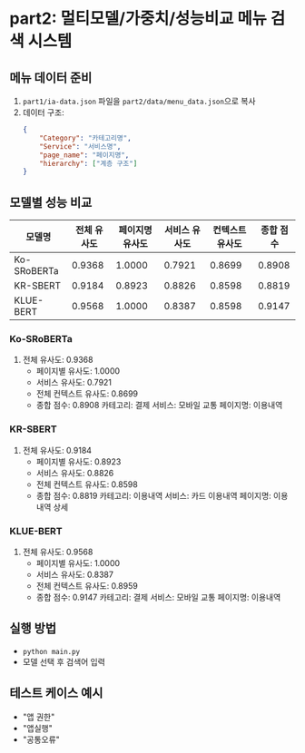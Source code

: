 # part2: 멀티모델/가중치/성능비교 메뉴 검색 시스템

## 메뉴 데이터 준비
1. `part1/ia-data.json` 파일을 `part2/data/menu_data.json`으로 복사
2. 데이터 구조:
   ```json
   {
       "Category": "카테고리명",
       "Service": "서비스명",
       "page_name": "페이지명",
       "hierarchy": ["계층 구조"]
   }
   ```

## 모델별 성능 비교

| 모델명 | 전체 유사도 | 페이지명 유사도 | 서비스 유사도 | 컨텍스트 유사도 | 종합 점수 |
|--------|------------|----------------|--------------|----------------|--------------|
| Ko-SRoBERTa | 0.9368 | 1.0000 | 0.7921 | 0.8699 | 0.8908 |
| KR-SBERT | 0.9184 | 0.8923 | 0.8826 | 0.8598 | 0.8819 |
| KLUE-BERT | 0.9568 | 1.0000 | 0.8387 | 0.8598 | 0.9147 |

### Ko-SRoBERTa
1. 전체 유사도: 0.9368
   - 페이지별 유사도: 1.0000
   - 서비스 유사도: 0.7921
   - 전체 컨텍스트 유사도: 0.8699
   - 종합 점수: 0.8908
   카테고리: 결제
   서비스: 모바일 교통
   페이지명: 이용내역

### KR-SBERT
1. 전체 유사도: 0.9184
   - 페이지별 유사도: 0.8923
   - 서비스 유사도: 0.8826
   - 전체 컨텍스트 유사도: 0.8598
   - 종합 점수: 0.8819
   카테고리: 이용내역
   서비스: 카드 이용내역
   페이지명: 이용 내역 상세

### KLUE-BERT
1. 전체 유사도: 0.9568
   - 페이지별 유사도: 1.0000
   - 서비스 유사도: 0.8387
   - 전체 컨텍스트 유사도: 0.8959
   - 종합 점수: 0.9147
   카테고리: 결제
   서비스: 모바일 교통
   페이지명: 이용내역

## 실행 방법
- `python main.py`
- 모델 선택 후 검색어 입력

## 테스트 케이스 예시
- "앱 권한"
- "앱실행"
- "공통오류" 
